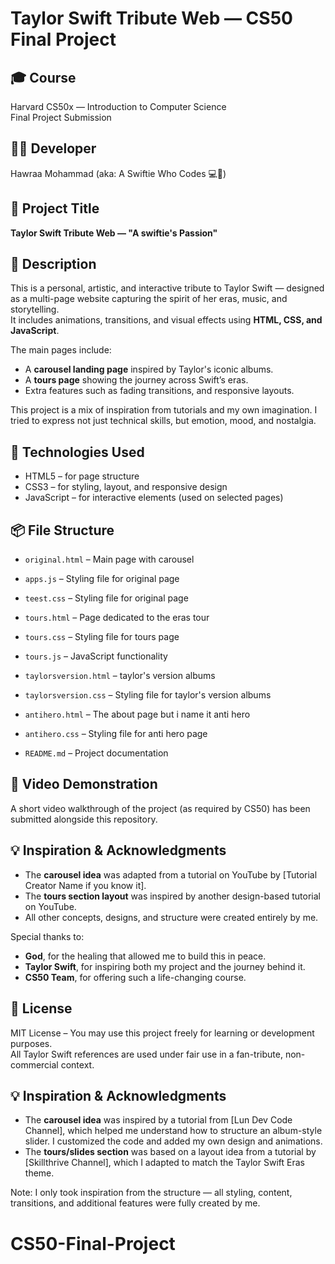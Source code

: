# Taylor Swift Tribute Web — CS50 Final Project

## 🎓 Course
Harvard CS50x — Introduction to Computer Science  
Final Project Submission  

## 👩‍💻 Developer
Hawraa Mohammad (aka: A Swiftie Who Codes 💻🩷)

## 🌟 Project Title
**Taylor Swift Tribute Web — "A swiftie's Passion"**

## 📖 Description
This is a personal, artistic, and interactive tribute to Taylor Swift — designed as a multi-page website capturing the spirit of her eras, music, and storytelling.  
It includes animations, transitions, and visual effects using **HTML, CSS, and JavaScript**.

The main pages include:
- A **carousel landing page** inspired by Taylor's iconic albums.
- A **tours page** showing the journey across Swift’s eras.
- Extra features such as fading transitions, and responsive layouts.

This project is a mix of inspiration from tutorials and my own imagination. I tried to express not just technical skills, but emotion, mood, and nostalgia.

## 🔧 Technologies Used
- HTML5 – for page structure
- CSS3 – for styling, layout, and responsive design
- JavaScript – for interactive elements (used on selected pages)

## 📦 File Structure
- `original.html` – Main page with carousel
- `apps.js` – Styling file for original page
- `teest.css` – Styling file for original page

- `tours.html` – Page dedicated to the eras tour
- `tours.css` – Styling file for tours page
- `tours.js` – JavaScript functionality

- `taylorsversion.html` – taylor's version albums 
- `taylorsversion.css` – Styling file for taylor's version albums

- `antihero.html` – The about page but i name it anti hero 
- `antihero.css` – Styling file for anti hero page

- `README.md` – Project documentation

## 🎥 Video Demonstration
A short video walkthrough of the project (as required by CS50) has been submitted alongside this repository.

## 💡 Inspiration & Acknowledgments
- The **carousel idea** was adapted from a tutorial on YouTube by [Tutorial Creator Name if you know it].
- The **tours section layout** was inspired by another design-based tutorial on YouTube.
- All other concepts, designs, and structure were created entirely by me.

Special thanks to:
- **God**, for the healing that allowed me to build this in peace.
- **Taylor Swift**, for inspiring both my project and the journey behind it.
- **CS50 Team**, for offering such a life-changing course.

## 🪪 License
MIT License – You may use this project freely for learning or development purposes.  
All Taylor Swift references are used under fair use in a fan-tribute, non-commercial context.

## 💡 Inspiration & Acknowledgments
- The **carousel idea** was inspired by a tutorial from [Lun Dev Code Channel], which helped me understand how to structure an album-style slider. I customized the code and added my own design and animations.
- The **tours/slides section** was based on a layout idea from a tutorial by [Skillthrive Channel], which I adapted to match the Taylor Swift Eras theme.

Note: I only took inspiration from the structure — all styling, content, transitions, and additional features were fully created by me.
# CS50-Final-Project
